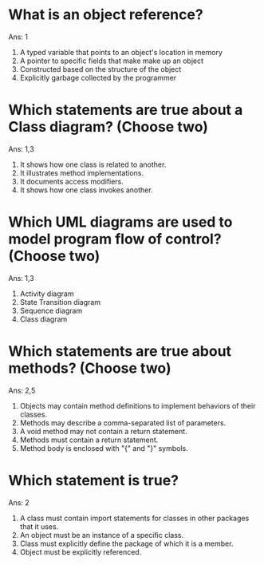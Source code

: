 # What is an object reference?
Ans: 1
1. A typed variable that points to an object's location in memory
2. A pointer to specific fields that make make up an object
3. Constructed based on the structure of the object
4. Explicitly garbage collected by the programmer


# Which statements are true about a Class diagram? (Choose two)
Ans: 1,3
1. It shows how one class is related to another.
2. It illustrates method implementations.
3. It documents access modifiers.
4. It shows how one class invokes another.


# Which UML diagrams are used to model program flow of control? (Choose two)
Ans: 1,3
1. Activity diagram
2. State Transition diagram
3. Sequence diagram
4. Class diagram


# Which statements are true about methods? (Choose two)
Ans: 2,5
1. Objects may contain method definitions to implement behaviors of their classes.
2. Methods may describe a comma-separated list of parameters.
3. A void method may not contain a return statement.
4. Methods must contain a return statement.
5. Method body is enclosed with "{" and "}" symbols.


# Which statement is true?
Ans: 2
1. A class must contain import statements for classes in other packages that it uses.
2. An object must be an instance of a specific class.
3. Class must explicitly define the package of which it is a member.
4. Object must be explicitly referenced.


